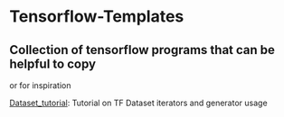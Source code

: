 # Tensorflow-Templates
## Collection of tensorflow programs that can be helpful to copy
or for inspiration

[Dataset_tutorial](https://github.com/ffedericoni/Tensorflow-Templates/blob/master/dataset_tutorial.ipynb): Tutorial on TF Dataset iterators and generator usage

